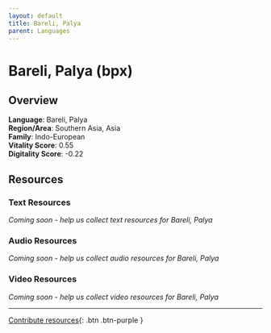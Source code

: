 ```yaml
---
layout: default
title: Bareli, Palya
parent: Languages
---
```


# Bareli, Palya (bpx)

## Overview

**Language**: Bareli, Palya  
**Region/Area**: Southern Asia, Asia  
**Family**: Indo-European  
**Vitality Score**: 0.55  
**Digitality Score**: -0.22  

## Resources

### Text Resources
*Coming soon - help us collect text resources for Bareli, Palya*

### Audio Resources
*Coming soon - help us collect audio resources for Bareli, Palya*

### Video Resources
*Coming soon - help us collect video resources for Bareli, Palya*

---

[Contribute resources](https://fairtrain.github.io/){: .btn .btn-purple }

